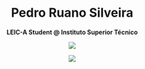 <div align="center">
  
# Pedro Ruano Silveira
  
**LEIC-A Student @ Instituto Superior Técnico**
 
<img align="center" src="https://github-readme-stats.vercel.app/api/top-langs/?username=PedroRuanoS&layout=compact&theme=apprentice"/></p>

<img align="center" src="https://github-readme-stats.vercel.app/api?username=PedroRuanoS&theme=apprentice"/></p>
